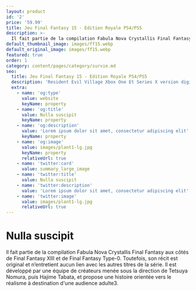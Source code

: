 ```yaml
---
layout: product
id: '2'
price: '59.99'
title: Jeu Final Fantasy 15 - Edition Royale PS4/PS5
description: >-
  Il fait partie de la compilation Fabula Nova Crystallis Final Fantasy aux côtés de Final Fantasy XIII et de Final Fantasy Type-0. Toutefois, son récit est original et n’entretient aucun lien avec les autres titres de la série. Il est développé par une équipe de créateurs menée sous la direction de Tetsuya Nomura, puis Hajime Tabata, et propose une histoire orientée vers le réalisme à destination d'une audience adulte3. 
default_thumbnail_image: images/ff15.webp
default_original_image: images/ff15.webp
featured: true
order: 1
category: content/pages/category/survie.md
seo:
  title: Jeu Final Fantasy 15 - Edition Royale PS4/PS5
  description: 'Resident Evil Village Xbox One Et Series X version digitale'
  extra:
    - name: 'og:type'
      value: website
      keyName: property
    - name: 'og:title'
      value: Nulla suscipit
      keyName: property
    - name: 'og:description'
      value: 'Lorem ipsum dolor sit amet, consectetur adipiscing elit'
      keyName: property
    - name: 'og:image'
      value: images/plant1-lg.jpg
      keyName: property
      relativeUrl: true
    - name: 'twitter:card'
      value: summary_large_image
    - name: 'twitter:title'
      value: Nulla suscipit
    - name: 'twitter:description'
      value: 'Lorem ipsum dolor sit amet, consectetur adipiscing elit'
    - name: 'twitter:image'
      value: images/plant1-lg.jpg
      relativeUrl: true
---
```


# Nulla suscipit

Il fait partie de la compilation Fabula Nova Crystallis Final Fantasy aux côtés de Final Fantasy XIII et de Final Fantasy Type-0. Toutefois, son récit est original et n’entretient aucun lien avec les autres titres de la série. Il est développé par une équipe de créateurs menée sous la direction de Tetsuya Nomura, puis Hajime Tabata, et propose une histoire orientée vers le réalisme à destination d'une audience adulte3. 
